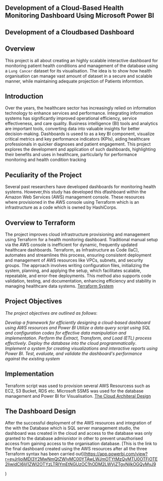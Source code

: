 ## Development of a Cloud-Based Health Monitoring Dashboard Using Microsoft Power BI
## Development of a Cloudbased Dashboard
## Overview
This project is all about creating an highly scalable interactive dashboard for monitoring patient health conditions  and management of the database using a `Lung Cancer` dataset for its visualisation. The idea is to show how health organisation can manage vast amount of dataset in a secure and scalable manner, while maintaining adequate projection of Patients informtion.
## Introduction
Over the years, the healthcare sector has increasingly relied on information technology to enhance services and performance. Integrating information systems has significantly improved operational efficiency, service effectiveness, and care quality. Business intelligence (BI) tools and analytics are important tools, converting data into valuable insights for better decision-making. Dashboards is useed to as a key BI component, visualize critical metrics and key performance indicators (KPIs), aiding healthcare professionals in quicker diagnoses and patient engagement. This project explores the development and application of such dashboards, highlighting their benefits and uses in healthcare, particularly for performance monitoring and health condition tracking
## Peculiarity of the Project
Several past researchers have developed dashboards for monitoring health systems. However,this study has developed this dfashboard within the Amazon Web Services (AWS) management console. These resources where provisioned in the AWS console using Terraform which is an infrastructure as a code which is owned by HashiCorps.
## Overview to Terraform
The project improves cloud infrastructure provisioning and management using Terraform for a health monitoring dashboard. Traditional manual setup via the AWS console is inefficient for dynamic, frequently updated healthcare dashboards. Terraform, as Infrastructure as Code (IaC), automates and streamlines this process, ensuring consistent deployment and management of AWS resources like VPCs, subnets, and security groups. The approach involves writing configuration files, initializing the system, planning, and applying the setup, which facilitates scalable, repeatable, and error-free deployments. This method also supports code validation, testing, and documentation, enhancing efficiency and stability in managing healthcare data systems. 
[Terraform System](https://raw.githubusercontent.com/balqis91/Development-of-a-Cloud-Based-Health-Monitoring-Dashboard-Using-Microsoft-Power-BI-/a4cd2682bad672a3010799e318ae2cffffa891e9/Terraform%20Image.avif)
## Project Objectives
*The project objectives are outlined as follows*:

*Develop a framework for efficiently designing a cloud-based dashboard using AWS resources and Power BI*
*Utilize a data query script using SQL and configuration codes for effective data manipulation and implementation*.
*Perform the Extract, Transform, and Load (ETL) process effectively*.
*Deploy the database into the cloud programmatically*.
*Implement a system for creating visualizations and interactive reports using Power BI*.
*Test, evaluate, and validate the dashboard's performance against the existing system*​
## Implementation
Terraform script was used to provision several AWS Resourcess such as EC2, S3 Bucket, RDS etc. Microsoft SSMS was used for the database management and Power BI for Visualisation. 
[The Cloud Architeral Design](https://github.com/balqis91/Development-of-a-Cloud-Based-Health-Monitoring-Dashboard-Using-Microsoft-Power-BI-/blob/main/Cloud%20Architecture%20Design.png)
## The Dashboard Design
After the successful deployment of the AWS resources and integration of the with the Database which is SQL server management studio, the dashboard was created in the cloud and access to the database was only granted to the database admisnistor in other to prevent unauthorised access from gaining access to the organisation database.
[This is the link to the final dashboard created using the AWS resources after all the three Terraform syntax has been carried out](https://app.powerbi.com/view?r=eyJrIjoiMDI3Y2MwNmQtZWIyMC00YTAwLWJmOTYtMzQyMTU0OTFiOTE2IiwidCI6IjI1ZWI2OTYzLTRlYmEtNGUzOC1hODM2LWVjZTgyNjlkOGQyMyJ9

)
